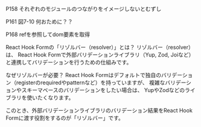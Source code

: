 P158
それぞれのモジュールのつながりをイメージしないとむずし

P161
図7-10 何おために？？

P168
refを参照してdom要素を取得

React Hook Formの「リゾルバー（resolver）」とは？
リゾルバー（resolver）は、
React Hook Formで外部バリデーションライブラリ（Yup, Zod, Joiなど）と連携してバリデーションを行うための仕組みです。

なぜリゾルバーが必要？
React Hook Formはデフォルトで独自のバリデーション（registerのrequiredやpatternなど）を持っていますが、
複雑なバリデーションやスキーマベースのバリデーションをしたい場合は、
YupやZodなどのライブラリを使いたくなります。

このとき、外部バリデーションライブラリのバリデーション結果をReact Hook Formに渡す役割をするのが「リゾルバー」です。
